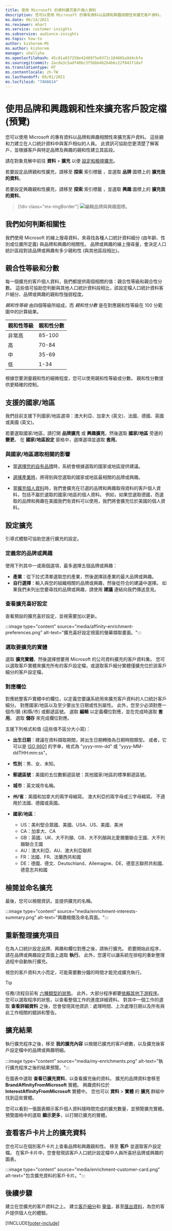 ```yaml
---
title: 使用 Microsoft 的資料擴充客戶個人資料
description: 您可以使用 Microsoft 的專有資料以品牌和興趣相關性來擴充客戶資料。
ms.date: 06/14/2021
ms.reviewer: mhart
ms.service: customer-insights
ms.subservice: audience-insights
ms.topic: how-to
author: kishorem-MS
ms.author: kishorem
manager: shellyha
ms.openlocfilehash: 45c81a037258e42d8975e0372c104865a9d4cbfe
ms.sourcegitcommit: 2acda3c5adf40bc3f5bbb4b2b4b6c22f84371da7
ms.translationtype: HT
ms.contentlocale: zh-TW
ms.lasthandoff: 09/01/2021
ms.locfileid: "7466614"
---
```

# <a name="enrich-customer-profiles-with-brand-and-interest-affinities-preview"></a>使用品牌和興趣親和性來擴充客戶設定檔 (預覽)

您可以使用 Microsoft 的專有資料以品牌和興趣相關性來擴充客戶資料。 這些親和力建立在人口統計資料中與客戶相似的人員。 此資訊可協助您更清楚了解客戶，並根據客戶與特定品牌及興趣的親和性建立其區段。

請在對象見解中前往 **資料** > **擴充** 以便 [設定和檢視擴充](enrichment-hub.md)。

若要設定品牌親和性擴充，請移至 **探索** 索引標籤 ，並選取 **品牌** 圖標上的 **擴充我的資料**。

若要設定興趣親和性擴充，請移至 **探索** 索引標籤 ，並選取 **興趣** 圖標上的 **擴充我的資料**。

   > [!div class="mx-imgBorder"]
   > ![編輯品牌與興趣圖標。](media/BrandsInterest-tile-Hub.png "品牌與興趣圖標")

## <a name="how-we-determine-affinities"></a>我們如何判斷相關性

我們使用 Microsoft 的線上搜尋資料，來尋找各種人口統計資料細分 (由年齡、性別或位置所定義) 與品牌和興趣的相關性。 品牌或興趣的線上搜尋量，會決定人口統計區段對該品牌或興趣有多少親和性 (與其他區段相比)。

## <a name="affinity-level-and-score"></a>親合性等級和分數

每一個擴充的客戶個人資料，我們都提供兩個相關的值：親合性等級和親合性分數。 這些值可協助您判斷與其他人口統計資料段相比，該設定檔人口統計資料客戶細分、品牌或興趣的親和性強弱程度。

*親和性等級* 由四個等級所組成，而 *親和性分數* 是在對應親和性等級在 100 分範圍中的計算結果。


|親和性等級 |親和性分數  |
|---------|---------|
|非常高     | 85-100       |
|高     | 70-84        |
|中     | 35-69        |
|低     | 1-34        |

根據您要測量親和性的細微程度，您可以使用親和性等級或分數。 親和性分數提供更精確的控制。

## <a name="supported-countriesregions"></a>支援的國家/地區

我們目前支援下列國家/地區選項：澳大利亞、加拿大 (英文)、法國、德國、英國或美國 (英文)。

若要選取國家/地區，請打開 **品牌擴充** 或 **興趣擴充**，然後選取 **國家/地區** 旁邊的 **變更**。 在 **國家/地區設定** 窗格中，選擇選項並選取 **套用**。

### <a name="implications-related-to-country-selection"></a>與國家/地區選取相關的影響

- 當[選擇您的自有品牌](#define-your-brands-or-interests)時，系統會根據選取的國家或地區提供建議。

- [選擇產業時](#define-your-brands-or-interests)，將得到與您選取的國家或地區最相關的品牌或興趣。

- 當[擴充個人資料](#refresh-enrichment)時，我們會擴充在已選的品牌和興趣取得資料的客戶個人資料，包括不屬於選取的國家/地區的個人資料。 例如，如果您選取德國，而選取的品牌和興趣在美國我們有資料可以使用，我們將會擴充位於美國的個人資料。

## <a name="configure-enrichment"></a>設定擴充

引導式體驗可協助您進行擴充的設定。 

### <a name="define-your-brands-or-interests"></a>定義您的品牌或興趣

使用下列其中一或兩個選項，最多選擇五個品牌或興趣：

- **產業**：從下拉式清單選取您的產業，然後選擇該產業的最大品牌或興趣。
- **自行選擇**：輸入與您的組織相關的品牌或興趣，然後從符合的建議中選擇。 如果我們未列出您要尋找的品牌或興趣，請使用 **建議** 連結向我們傳送意見。

### <a name="review-enrichment-preferences"></a>查看擴充喜好設定

查看預設的擴充喜好設定，並視需要加以更新。

:::image type="content" source="media/affinity-enrichment-preferences.png" alt-text="擴充喜好設定視窗的螢幕擷取畫面。":::

### <a name="select-entity-to-enrich"></a>選取要擴充的實體

選取 **擴充實體**，然後選擇想要用 Microsoft 的公司資料擴充的客戶資料集。 您可以選取客戶實體來擴充所有的客戶設定檔，或選取客戶細分實體僅擴充位於該客戶細分的客戶設定檔。

### <a name="map-your-fields"></a>對應欄位

對應統整客戶實體中的欄位，以定義您要讓系統用來擴充客戶資料的人口統計客戶細分。 對應國家/地區以及至少要出生日期或性別屬性。 此外，您至少必須對應一個市/鎮 (和縣/市) 或郵遞區號。 選取 **編輯** 以定義欄位對應，並在完成時選取 **套用**。 選取 **儲存** 來完成欄位對應。

支援下列格式和值 (這些值不區分大小寫)：

- **出生日期**：建議在資料擷取期間，將出生日期轉換為日期時間類型。 或者，它可以是 [ISO 8601](https://www.iso.org/iso-8601-date-and-time-format.html) 的字串，格式為 "yyyy-mm-dd" 或 "yyyy-MM-ddTHH:mm:ss"。
- **性別**：男、女、未知。
- **郵遞區號**：美國的五位數郵遞區號：其他國家/地區的標準郵遞區號。
- **城市**：英文城市名稱。
- **州/省**：美國和加拿大的兩字母縮寫。 澳大利亞的兩字母或三字母縮寫。 不適用於法國、德國或英國。
- **國家/地區**：

  - US：美利堅合眾國、美國、USA、US、美國、美洲
  - CA：加拿大、CA
  - GB：英國、UK、大不列顛、GB、大不列顛與北愛爾蘭聯合王國、大不列顛聯合王國
  - AU：澳大利亞、AU、澳大利亞聯邦
  - FR：法國、FR、法蘭西共和國
  - DE：德國、德文、Deutschland、Allemagne、DE、德意志聯邦共和國、德意志共和國

## <a name="review-and-name-the-enrichment"></a>檢閱並命名擴充

最後，您可以檢閱資訊，並提供擴充的名稱。

:::image type="content" source="media/enrichment-interests-summary.png" alt-text="興趣檢閱及命名頁面。":::

## <a name="refresh-enrichment"></a>重新整理擴充項目

在為人口統計設定品牌、興趣和欄位對應之後，請執行擴充。 若要開始此程序，請在品牌或興趣設定頁面上選取 **執行**。 此外，您還可以讓系統在排程的重新整理過程中自動執行擴充。

視您的客戶資料大小而定，可能需要數分鐘的時間才能完成擴充執行。

> [!TIP]
> 任務/流程目前有 [六種類型的狀態](system.md#status-types)。 此外，大部分程序都要[依賴其他下游程序](system.md#refresh-policies)。 您可以選取程序的狀態，以查看整個工作的進度詳細資料。 對其中一個工作的選取 **查看詳細資料** 之後，您會發現其他資訊：處理時間、上次處理日期以及所有與此工作相關的錯誤和警告。

## <a name="enrichment-results"></a>擴充結果

執行擴充程序之後，移至 **我的擴充內容** 以檢閱已擴充的客戶總數，以及擴充後客戶設定檔中的品牌或興趣明細。

:::image type="content" source="media/my-enrichments.png" alt-text="執行擴充程序之後的結果預覽。":::

在圖表中選取 **查看已擴充資料**，以查看擴充後的資料。 擴充的品牌資料會移至 **BrandAffinityFromMicrosoft** 實體。 興趣資料位於 **InterestAffinityFromMicrosoft** 實體中。 您也可以 **資料** > **實體** 的 **擴充** 群組中找到這些實體。

您可以看到一張圖表顯示客戶個人資料隨時間完成的擴充數量，並預覽擴充實體。 預覽圖格中的選取 **顯示更多**，以打開已擴充的實體。

## <a name="see-enrichment-data-on-the-customer-card"></a>查看客戶卡片上的擴充資料

您也可以在個別客戶卡片上查看品牌和興趣親和性。 移至 **客戶** 並選取客戶設定檔。 在客戶卡片中，您會發現該客戶人口統計設定檔中人員所喜好品牌或興趣的圖表。

:::image type="content" source="media/enrichment-customer-card.png" alt-text="包含擴充資料的客戶卡片。":::

## <a name="next-steps"></a>後續步驟

建立在您擴充的客戶資料之上。 建立[客戶細分](segments.md)和 [量值](measures.md)，甚至[匯出資料](export-destinations.md)，為您的客戶提供個人化的體驗。


[!INCLUDE[footer-include](../includes/footer-banner.md)]
